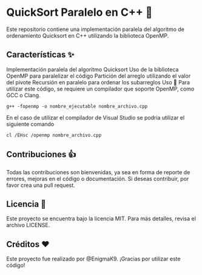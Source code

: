 # QuickSort Paralelo en C++ :rocket:
Este repositorio contiene una implementación paralela del algoritmo de ordenamiento Quicksort en C++ utilizando la biblioteca OpenMP.

## Características :sparkles:
Implementación paralela del algoritmo Quicksort
Uso de la biblioteca OpenMP para paralelizar el código
Partición del arreglo utilizando el valor del pivote
Recursión en paralelo para ordenar los subarreglos
Uso :wrench:
Para utilizar este código, se requiere un compilador que soporte OpenMP, como GCC o Clang.
```
g++ -fopenmp -o nombre_ejecutable nombre_archivo.cpp
```
En el caso de utilizar el compilador de Visual Studio se podria utilizar el siguiente comando

```
cl /EHsc /openmp nombre_archivo.cpp
```
## Contribuciones :thumbsup:
Todas las contribuciones son bienvenidas, ya sea en forma de reporte de errores, mejoras en el código o documentación. Si deseas contribuir, por favor crea una pull request.

## Licencia :page_with_curl:
Este proyecto se encuentra bajo la licencia MIT. Para más detalles, revisa el archivo LICENSE.

## Créditos :heart:
Este proyecto fue realizado por @EnigmaK9. ¡Gracias por utilizar este código!
